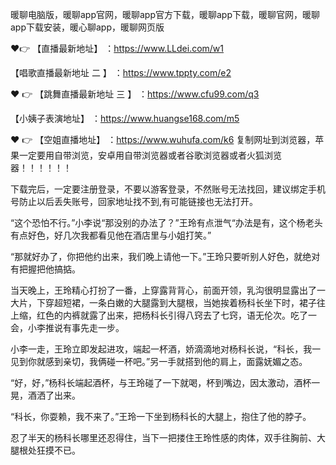 暖聊电脑版，暖聊app官网，暖聊app官方下载，暖聊app下载，暖聊官网，暖聊app下载安装，暖心聊app，暖聊网页版

❤👉 【直播最新地址】 ：https://www.LLdei.com/w1

 【唱歌直播最新地址 二 】 ：https://www.tppty.com/e2

❤️ 👉 【跳舞直播最新地址  三 】 ：https://www.cfu99.com/q3

 【小姨子表演地址】 ：https://www.huangse168.com/m5

❤️ 👉 【空姐直播地址】 ：https://www.wuhufa.com/k6
复制网址到浏览器，苹果一定要用自带浏览，安卓用自带浏览器或者谷歌浏览器或者火狐浏览器！！！！！！

下载完后，一定要注册登录，不要以游客登录，不然账号无法找回，建议绑定手机号防止以后丢失账号，回家地址找不到,有可能链接也无法打开。

“这个恐怕不行。”小李说“那没别的办法了？”王玲有点泄气“办法是有，这个杨老头有点好色，好几次我都看见他在酒店里与小姐打笑。”

“那就好办了，你把他约出来，我们晚上请他一下。”王玲只要听别人好色，就绝对有把握把他搞掂。

当天晚上，王玲精心打扮了一番，上穿露背背心，前面开领，乳沟很明显露出了一大片，下穿超短裙，一条白嫩的大腿露到大腿根，当她挨着杨科长坐下时，裙子往上缩，红色的内裤就露了出来，把杨科长引得八窍去了七窍，语无伦次。吃了一会，小李推说有事先走一步。

小李一走，王玲立即发起进攻，端起一杯酒，娇滴滴地对杨科长说，“科长，我一见到你就感到亲切，我俩碰一杯吧。”另一手就搭到他的肩上，面露妩媚之态。

“好，好，”杨科长端起酒杯，与王玲碰了一下就喝，杯到嘴边，因太激动，酒杯一晃，酒洒了出来。

“科长，你耍赖，我不来了。”王玲一下坐到杨科长的大腿上，抱住了他的脖子。

忍了半天的杨科长哪里还忍得住，当下一把搂住王玲性感的肉体，双手往胸前、大腿根处狂摸不已。
